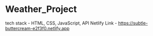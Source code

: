 # Weather_Project
tech stack - HTML, CSS, JavaScript, API
Netlify Link - https://subtle-buttercream-e2f3f0.netlify.app
